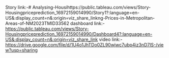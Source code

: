 Story link:-# Analysing-Housihttps://public.tableau.com/views/Story-Housingpriceprediction_16972159014990/Story1?:language=en-US&:display_count=n&:origin=viz_share_linkng-Prices-in-Metropolitan-Areas-of-NM2023TMID33562 dashboard link:-https://public.tableau.com/views/Story-Housingpriceprediction_16972159014990/Dashboard4?:language=en-US&:display_count=n&:origin=viz_share_link video link:-https://drive.google.com/file/d/1U4o1JhTDo0ZL90wjwc7ubp4iz3nD7lS-/view?usp=sharing
